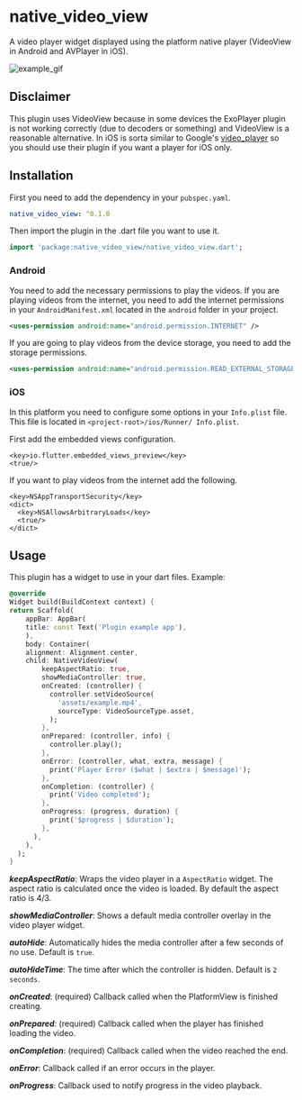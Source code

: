 # native_video_view

A video player widget displayed using the platform native player 
(VideoView in Android and AVPlayer in iOS).

![example_gif](https://raw.githubusercontent.com/LJaraCastillo/native_video_view/master/pictures/example.gif "Example GIF")

## Disclaimer

This plugin  uses VideoView because in some devices the ExoPlayer plugin
is not working correctly (due to decoders or something) and VideoView is
a reasonable alternative. In iOS is sorta similar to Google's 
[video_player](https://pub.dev/packages/video_player) so you should use 
their plugin if you want a player for iOS only.

## Installation

First you need to add the dependency in your `pubspec.yaml`.

```yaml
native_video_view: ^0.1.0
```

Then import the plugin in the .dart file you want to use it.

```dart
import 'package:native_video_view/native_video_view.dart';
```

### Android

You need to add the necessary permissions to play the videos. If
you are playing videos from the internet, you need to add the internet 
permissions in your `AndroidManifest.xml` located in the `android` 
folder in your project.

```xml
<uses-permission android:name="android.permission.INTERNET" />
```

If you are going to play videos from the device storage, you need
to add the storage permissions.

```xml
<uses-permission android:name="android.permission.READ_EXTERNAL_STORAGE" />
```

### iOS

In this platform you need to configure some options in your
`Info.plist` file. This file is located in `<project-root>/ios/Runner/
Info.plist`.

First add the embedded views configuration.

```plist
<key>io.flutter.embedded_views_preview</key>
<true/>
```

If you want to play videos from the internet add the following.

```plist
<key>NSAppTransportSecurity</key>
<dict>
  <key>NSAllowsArbitraryLoads</key>
  <true/>
</dict>
```

## Usage

This plugin has a widget to use in your dart files. Example:

```dart
@override
Widget build(BuildContext context) {
return Scaffold(
    appBar: AppBar(
    title: const Text('Plugin example app'),
    ),
    body: Container(
    alignment: Alignment.center,
    child: NativeVideoView(
        keepAspectRatio: true,
        showMediaController: true,
        onCreated: (controller) {
          controller.setVideoSource(
            'assets/example.mp4',
            sourceType: VideoSourceType.asset,
          );
        },
        onPrepared: (controller, info) {
          controller.play();
        },
        onError: (controller, what, extra, message) {
          print('Player Error ($what | $extra | $message)');
        },
        onCompletion: (controller) {
          print('Video completed');
        },
        onProgress: (progress, duration) {
          print('$progress | $duration');
        },
      ),
    ),
  );
}
```

***keepAspectRatio***: Wraps the video player in a `AspectRatio` widget.
The aspect ratio is calculated once the video is loaded. By default the 
aspect ratio is 4/3.

***showMediaController***: Shows a default media controller overlay
in the video player widget.

***autoHide***: Automatically hides the media controller after 
a few seconds of no use. Default is `true`.

***autoHideTime***: The time after which the controller is hidden. 
Default is `2 seconds`.

***onCreated***: (required) Callback called when the PlatformView is
finished creating.

***onPrepared***: (required) Callback called when the player has 
finished loading the video.

***onCompletion***: (required) Callback called when the video reached 
the end.

***onError***: Callback called if an error occurs in the player.

***onProgress***: Callback used to notify progress in the video 
playback. 




